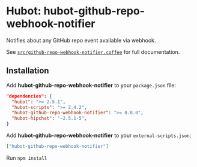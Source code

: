 # Hubot: hubot-github-repo-webhook-notifier

Notifies about any GitHub repo event available via webhook.

See [`src/github-repo-webhook-notifier.coffee`](src/github-repo-webhook-notifier.coffee) for full documentation.

## Installation

Add **hubot-github-repo-webhook-notifier** to your `package.json` file:

```json
"dependencies": {
  "hubot": ">= 2.5.1",
  "hubot-scripts": ">= 2.4.2",
  "hubot-github-repo-webhook-notifier": ">= 0.0.0",
  "hubot-hipchat": "~2.5.1-5",
}
```

Add **hubot-github-repo-webhook-notifier** to your `external-scripts.json`:

```json
["hubot-github-repo-webhook-notifier"]
```

Run `npm install`
